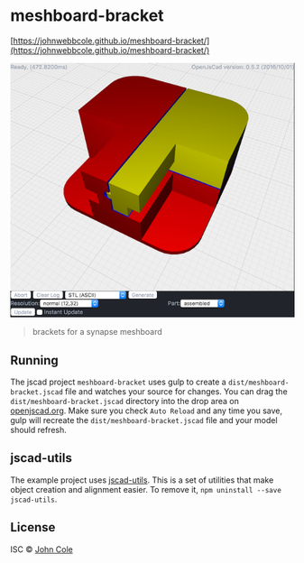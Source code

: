 # meshboard-bracket

[https://johnwebbcole.github.io/meshboard-bracket/](https://johnwebbcole.github.io/meshboard-bracket/)

![bracket](https://github.com/johnwebbcole/meshboard-bracket/raw/master/docs/mesboard-bracket.png)

> brackets for a synapse meshboard

## Running

The jscad project `meshboard-bracket` uses gulp to create a `dist/meshboard-bracket.jscad` file and watches your source for changes. You can drag the `dist/meshboard-bracket.jscad` directory into the drop area on [openjscad.org](http://openjscad.org). Make sure you check `Auto Reload` and any time you save, gulp will recreate the `dist/meshboard-bracket.jscad` file and your model should refresh.

## jscad-utils

The example project uses [jscad-utils](https://www.npmjs.com/package/jscad-utils). This is a set of utilities that make object creation and alignment easier. To remove it, `npm uninstall --save jscad-utils`.


## License

ISC © [John Cole](http://github.com/)
